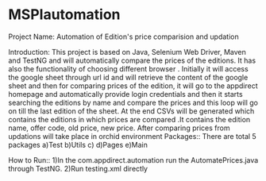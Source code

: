 # MSPIautomation

Project Name: Automation of Edition's price comparision and updation

Introduction: This project is based on Java, Selenium Web Driver, Maven and TestNG and will automatically compare the prices 
of the editions. It has also the functionality of choosing different browser .
Initially it will access the google sheet through url id and will retrieve the content of the google sheet and then for 
comparing prices of the edition, it will go to the appdirect homepage and automatically provide login credentials and then 
it starts searching the editions by name and compare the prices and this loop will go on till the last edition of the sheet.
At the end CSVs will be generated which contains the editions in which prices are compared .It contains the edition name, 
offer code, old price, new price.
After comparing prices from updations will take place in orchid environment
Packages:: There are total 5 packages a)Test b)Utils c) d)Pages e)Main

How to Run:: 1)In the com.appdirect.automation run the AutomatePrices.java through TestNG. 
             2)Run testing.xml directly
